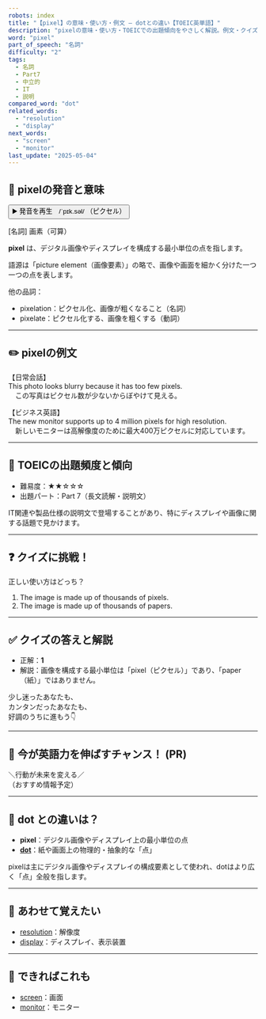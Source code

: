 ```yaml
---
robots: index
title: "【pixel】の意味・使い方・例文 ― dotとの違い【TOEIC英単語】"
description: "pixelの意味・使い方・TOEICでの出題傾向をやさしく解説。例文・クイズ付きでdotとの違いもわかりやすく学べます。"
word: "pixel"
part_of_speech: "名詞"
difficulty: "2"
tags:
  - 名詞
  - Part7
  - 中立的
  - IT
  - 説明
compared_word: "dot"
related_words:
  - "resolution"
  - "display"
next_words:
  - "screen"
  - "monitor"
last_update: "2025-05-04"
---
```


## 🔰 pixelの発音と意味

<button class="play-audio" onclick="playTTS('pixel')">
  <span class="play-audio-main">
    ▶️ 発音を再生　/ˈpɪk.səl/
  </span>
  <span class="play-audio-sub">
    （ピクセル）
  </span>
</button>

[名詞] 画素（可算）

**pixel** は、デジタル画像やディスプレイを構成する最小単位の点を指します。

語源は「picture element（画像要素）」の略で、画像や画面を細かく分けた一つ一つの点を表します。

他の品詞：  
- pixelation：ピクセル化、画像が粗くなること（名詞）
- pixelate：ピクセル化する、画像を粗くする（動詞）

---

## ✏️ pixelの例文

【日常会話】  
This photo looks blurry because it has too few pixels.  
　この写真はピクセル数が少ないからぼやけて見える。

【ビジネス英語】  
The new monitor supports up to 4 million pixels for high resolution.  
　新しいモニターは高解像度のために最大400万ピクセルに対応しています。

---

## 🎯 TOEICの出題頻度と傾向

- 難易度：★★☆☆☆
- 出題パート：Part 7（長文読解・説明文）

IT関連や製品仕様の説明文で登場することがあり、特にディスプレイや画像に関する話題で見かけます。

---

## ❓ クイズに挑戦！

正しい使い方はどっち？

1. The image is made up of thousands of pixels.  
2. The image is made up of thousands of papers.

---

## ✅ クイズの答えと解説

- 正解：**1**
- 解説：画像を構成する最小単位は「pixel（ピクセル）」であり、「paper（紙）」ではありません。

少し迷ったあなたも、  
カンタンだったあなたも、  
好調のうちに進もう👇️

---

## 🚀 今が英語力を伸ばすチャンス！ (PR)

<div class="info-center">
＼行動が未来を変える／<br>  
（おすすめ情報予定）
</div>

---

## 🤔  dot との違いは？

- **pixel**：デジタル画像やディスプレイ上の最小単位の点
- **[dot](/word/dot)**：紙や画面上の物理的・抽象的な「点」

pixelは主にデジタル画像やディスプレイの構成要素として使われ、dotはより広く「点」全般を指します。

---

## 🧩 あわせて覚えたい

- [resolution](/word/resolution)：解像度
- [display](/word/display)：ディスプレイ、表示装置

---

## 📖 できればこれも

- [screen](/word/screen)：画面
- [monitor](/word/monitor)：モニター

<!-- cvid: aid30_bid14 -->
